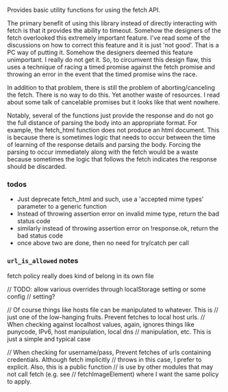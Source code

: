 
Provides basic utility functions for using the fetch API.

The primary benefit of using this library instead of directly interacting with fetch is that it provides the ability to timeout. Somehow the designers of the fetch overlooked this extremely important feature. I've read some of the discussions on how to correct this feature and it is just 'not good'. That is a PC way of putting it. Somehow the designers deemed this feature unimportant. I really do not get it. So, to circumvent this design flaw, this uses a technique of racing a timed promise against the fetch promise and throwing an error in the event that the timed promise wins the race.

In addition to that problem, there is still the problem of aborting/canceling the fetch. There is no way to do this. Yet another waste of resources. I read about some talk of cancelable promises but it looks like that went nowhere.

Notably, several of the functions just provide the response and do not go the full distance of parsing the body into an appropriate format. For example, the fetch_html function does not produce an html document. This is because there is sometimes logic that needs to occur between the time of learning of the response details and parsing the body. Forcing the parsing to occur immediately along with the fetch would be a waste because sometimes the logic that follows the fetch indicates the response should be discarded.

### todos

* Just deprecate fetch_html and such, use a 'accepted mime types' parameter to a generic function
* Instead of throwing assertion error on invalid mime type, return the bad status code
* similarly instead of throwing assertion error on !response.ok, return the bad status code
* once above two are done, then no need for try/catch per call

### `url_is_allowed` notes

fetch policy really does kind of belong in its own file

// TODO: allow various overrides through localStorage setting or some config
// setting?

// Of course things like hosts file can be manipulated to whatever. This is
// just one of the low-hanging fruits. Prevent fetches to local host urls.
// When checking against localhost values, again, ignores things like punycode, IPv6, host manipulation, local dns
// manipulation, etc. This is just a simple and typical case

// When checking for username/pass, Prevent fetches of urls containing credentials. Although fetch implicitly
// throws in this case, I prefer to explicit. Also, this is a public function
// is use by other modules that may not call fetch (e.g. see
// fetchImageElement) where I want the same policy to apply.
